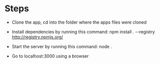 
Steps
=====

- Clone the app, cd into the folder where the apps files were cloned

- Install dependencies by running this command: npm install . --registry http://registry.npmjs.org/

- Start the server by running this command: node .

- Go to localhost:3000 using a browser
